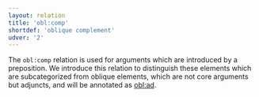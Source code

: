 ```yaml
---
layout: relation
title: 'obl:comp'
shortdef: 'oblique complement'
udver: '2'
---
```


The `obl:comp` relation is used for arguments which are introduced by a preposition. We introduce this relation to distinguish these elements which are subcategorized from oblique elements, which are not core arguments but adjuncts, and will be annotated as [obl:ad]().
